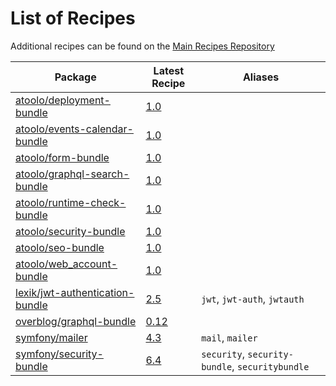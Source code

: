 # List of Recipes

Additional recipes can be found on the [Main Recipes Repository](https://github.com/symfony/recipes/blob/flex/main/RECIPES.md)

| Package | Latest Recipe | Aliases |
| --- | --- | --- |
| [atoolo/deployment-bundle](https://packagist.org/packages/atoolo/deployment-bundle) | [1.0](atoolo/deployment-bundle/1.0) |  |
| [atoolo/events-calendar-bundle](https://packagist.org/packages/atoolo/events-calendar-bundle) | [1.0](atoolo/events-calendar-bundle/1.0) |  |
| [atoolo/form-bundle](https://packagist.org/packages/atoolo/form-bundle) | [1.0](atoolo/form-bundle/1.0) |  |
| [atoolo/graphql-search-bundle](https://packagist.org/packages/atoolo/graphql-search-bundle) | [1.0](atoolo/graphql-search-bundle/1.0) |  |
| [atoolo/runtime-check-bundle](https://packagist.org/packages/atoolo/runtime-check-bundle) | [1.0](atoolo/runtime-check-bundle/1.0) |  |
| [atoolo/security-bundle](https://packagist.org/packages/atoolo/security-bundle) | [1.0](atoolo/security-bundle/1.0) |  |
| [atoolo/seo-bundle](https://packagist.org/packages/atoolo/seo-bundle) | [1.0](atoolo/seo-bundle/1.0) |  |
| [atoolo/web_account-bundle](https://packagist.org/packages/atoolo/web_account-bundle) | [1.0](atoolo/web_account-bundle/1.0) |  |
| [lexik/jwt-authentication-bundle](https://packagist.org/packages/lexik/jwt-authentication-bundle) | [2.5](lexik/jwt-authentication-bundle/2.5) | `jwt`, `jwt-auth`, `jwtauth` |
| [overblog/graphql-bundle](https://packagist.org/packages/overblog/graphql-bundle) | [0.12](overblog/graphql-bundle/0.12) |  |
| [symfony/mailer](https://packagist.org/packages/symfony/mailer) | [4.3](symfony/mailer/4.3) | `mail`, `mailer` |
| [symfony/security-bundle](https://packagist.org/packages/symfony/security-bundle) | [6.4](symfony/security-bundle/6.4) | `security`, `security-bundle`, `securitybundle` |
